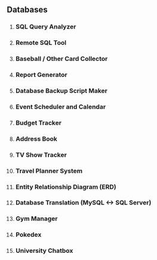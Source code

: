 ## Databases

1. ### SQL Query Analyzer

2. ### Remote SQL Tool

3. ### Baseball / Other Card Collector

4. ### Report Generator

5. ### Database Backup Script Maker

6. ### Event Scheduler and Calendar

7. ### Budget Tracker

8. ### Address Book

9. ### TV Show Tracker

10. ### Travel Planner System

11. ### Entity Relationship Diagram (ERD)

12. ### Database Translation (MySQL <-> SQL Server)

13. ### Gym Manager

14. ### Pokedex

15. ### University Chatbox
